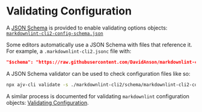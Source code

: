 # Validating Configuration

A [JSON Schema][json-schema] is provided to enable validating options objects:
[`markdownlint-cli2-config-schema.json`][markdownlint-cli2-config-schema]

Some editors automatically use a JSON Schema with files that reference it. For
example, a `.markdownlint-cli2.jsonc` file with:

```json
"$schema": "https://raw.githubusercontent.com/DavidAnson/markdownlint-cli2/main/schema/markdownlint-cli2-config-schema.json"
```

A JSON Schema validator can be used to check configuration files like so:

```bash
npx ajv-cli validate -s ./markdownlint-cli2/schema/markdownlint-cli2-config-schema.json -r ./markdownlint-cli2/schema/markdownlint-config-schema.json -d "**/.markdownlint-cli2.{jsonc,yaml}" --strict=false
```

A similar process is documented for validating `markdownlint` configuration
objects: [Validating Configuration][validating-configuration].

[json-schema]: https://json-schema.org
[markdownlint-cli2-config-schema]: markdownlint-cli2-config-schema.json
[validating-configuration]: https://github.com/DavidAnson/markdownlint/blob/main/schema/ValidatingConfiguration.md
